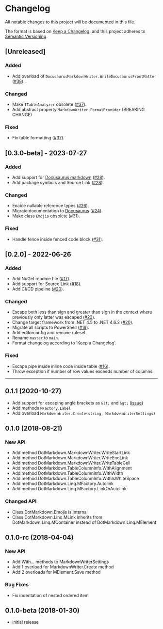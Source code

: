 # Changelog

All notable changes to this project will be documented in this file.

The format is based on [Keep a Changelog](https://keepachangelog.com/en/1.0.0/),
and this project adheres to [Semantic Versioning](https://semver.org/spec/v2.0.0.html).

## [Unreleased]

### Added

- Add overload of `DocusaurusMarkdownWriter.WriteDocusaurusFrontMatter` ([#38](https://github.com/josefpihrt/dotmarkdown/pull/38)).

### Changed

- Make `ITableAnalyzer` obsolete ([#37](https://github.com/josefpihrt/dotmarkdown/pull/37)).
- Add abstract property `MarkdownWriter.FormatProvider` (BREAKING CHANGE)

### Fixed

- Fix table formatting ([#37](https://github.com/josefpihrt/dotmarkdown/pull/37)).

## [0.3.0-beta] - 2023-07-27

### Added

- Add support for [Docusaurus markdown](https://docusaurus.io/docs/markdown-features) ([#28](https://github.com/josefpihrt/dotmarkdown/pull/28)).
- Add package symbols and Source Link ([#28](https://github.com/josefpihrt/dotmarkdown/pull/28)).

### Changed

- Enable nullable reference types ([#26](https://github.com/josefpihrt/dotmarkdown/pull/26)).
- Migrate documentation to [Docusaurus](https://josefpihrt.github.io/docs/dotmarkdown) ([#24](https://github.com/josefpihrt/dotmarkdown/pull/24)).
- Make class `Emojis` obsolete ([#31](https://github.com/josefpihrt/dotmarkdown/pull/31)).
 
### Fixed

- Handle fence inside fenced code block ([#31](https://github.com/josefpihrt/dotmarkdown/pull/31)).

## [0.2.0] - 2022-06-26

### Added

- Add NuGet readme file ([#17](https://github.com/josefpihrt/dotmarkdown/pull/17)).
- Add support for Source Link ([#18](https://github.com/josefpihrt/dotmarkdown/pull/18)).
- Add CI/CD pipeline ([#20](https://github.com/josefpihrt/dotmarkdown/pull/20)).

### Changed

- Escape both less than sign and greater than sign in the context where previously only latter was escaped ([#23](https://github.com/josefpihrt/dotmarkdown/pull/23)).
- Change target framework from .NET 4.5 to .NET 4.6.2 ([#20](https://github.com/josefpihrt/dotmarkdown/pull/20)).
- Migrate all scripts to PowerShell ([#19](https://github.com/josefpihrt/dotmarkdown/pull/19)).
- Add editorconfig and remove ruleset.
- Rename `master` to `main`.
- Format changelog according to 'Keep a Changelog'.

### Fixed

- Escape pipe inside inline code inside table ([#16](https://github.com/josefpihrt/dotmarkdown/issues/16)).
- Throw exception if number of row values exceeds number of columns.

-----

## 0.1.1 (2020-10-27)

* Add support for escaping angle brackets as `&lt;` and `&gt;` ([issue](https://github.com/JosefPihrt/DotMarkdown/issues/15))
* Add methods `MFactory.Label`
* Add overload `MarkdownWriter.Create(string, MarkdownWriterSettings)`

## 0.1.0 (2018-08-21)

### New API

* Add method DotMarkdown.MarkdownWriter.WriteStartLink
* Add method DotMarkdown.MarkdownWriter.WriteEndLink
* Add method DotMarkdown.MarkdownWriter.WriteTableCell
* Add method DotMarkdown.TableColumnInfo.WithAlignment
* Add method DotMarkdown.TableColumnInfo.WithWidth
* Add method DotMarkdown.TableColumnInfo.WithIsWhiteSpace
* Add method DotMarkdown.Linq.MFactory.Autolink
* Add method DotMarkdown.Linq.MFactory.LinkOrAutolink

### Changed API

* Class DotMarkdown.Emojis is internal
* Class DotMarkdown.Linq.MLink inherits from DotMarkdown.Linq.MContainer instead of DotMarkdown.Linq.MElement

## 0.1.0-rc (2018-04-04)

### New API

* Add With... methods to MarkdownWriterSettings
* Add 1 overload for MarkdownWriter.Create method
* Add 2 overloads for MElement.Save method

### Bug Fixes

* Fix indentation of nested ordered item

## 0.1.0-beta (2018-01-30)

* Initial release